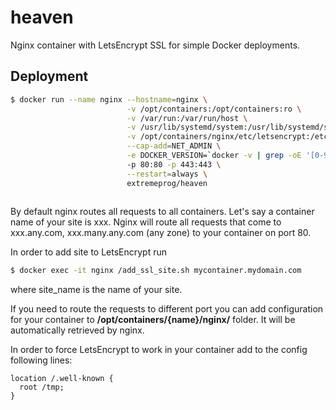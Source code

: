 # heaven
Nginx container with LetsEncrypt SSL for simple Docker deployments.

## Deployment

```bash
$ docker run --name nginx --hostname=nginx \
                          -v /opt/containers:/opt/containers:ro \
                          -v /var/run:/var/run/host \
                          -v /usr/lib/systemd/system:/usr/lib/systemd/system/host \
                          -v /opt/containers/nginx/etc/letsencrypt:/etc/letsencrypt \
                          --cap-add=NET_ADMIN \
                          -e DOCKER_VERSION=`docker -v | grep -oE '[0-9]+\.[0-9]+\.[0-9]+'`
                          -p 80:80 -p 443:443 \
                          --restart=always \
                          extremeprog/heaven
                          
```

By default nginx routes all requests to all containers. Let's say a container name of your site is xxx.
Nginx will route all requests that come to xxx.any.com, xxx.many.any.com (any zone) to your container on port 80.

In order to add site to LetsEncrypt run

```bash
$ docker exec -it nginx /add_ssl_site.sh mycontainer.mydomain.com
```

where site_name is the name of your site.

If you need to route the requests to different port you can add configuration for your container to **/opt/containers/{name}/nginx/** folder.
It will be automatically retrieved by nginx.

In order to force LetsEncrypt to work in your container add to the config following lines:

```
location /.well-known {
  root /tmp;
}
```
